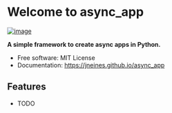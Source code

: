 # Welcome to async_app


[![image](https://img.shields.io/pypi/v/async_app.svg)](https://pypi.python.org/pypi/async_app)


**A simple framework to create async apps in Python.**


-   Free software: MIT License
-   Documentation: <https://jneines.github.io/async_app>
    

## Features

-   TODO
